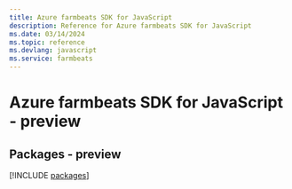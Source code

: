 ```yaml
---
title: Azure farmbeats SDK for JavaScript
description: Reference for Azure farmbeats SDK for JavaScript
ms.date: 03/14/2024
ms.topic: reference
ms.devlang: javascript
ms.service: farmbeats
---
```

# Azure farmbeats SDK for JavaScript - preview
## Packages - preview
[!INCLUDE [packages](farmbeats-index.md)]